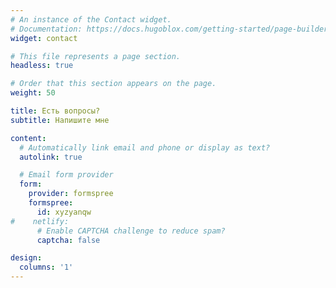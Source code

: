 ```yaml
---
# An instance of the Contact widget.
# Documentation: https://docs.hugoblox.com/getting-started/page-builder/
widget: contact

# This file represents a page section.
headless: true

# Order that this section appears on the page.
weight: 50

title: Есть вопросы?
subtitle: Напишите мне

content:
  # Automatically link email and phone or display as text?
  autolink: true

  # Email form provider
  form:
    provider: formspree
    formspree:
      id: xyzyanqw
#    netlify:
      # Enable CAPTCHA challenge to reduce spam?
      captcha: false

design:
  columns: '1'
---
```

